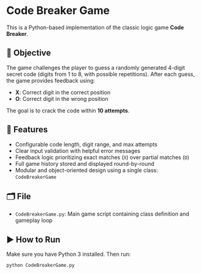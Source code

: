 # Code Breaker Game

This is a Python-based implementation of the classic logic game **Code Breaker**.

## 🎯 Objective
The game challenges the player to guess a randomly generated 4-digit secret code (digits from 1 to 8, with possible repetitions). After each guess, the game provides feedback using:
- **X**: Correct digit in the correct position
- **O**: Correct digit in the wrong position

The goal is to crack the code within **10 attempts**.

## 🧠 Features
- Configurable code length, digit range, and max attempts
- Clear input validation with helpful error messages
- Feedback logic prioritizing exact matches (`X`) over partial matches (`O`)
- Full game history stored and displayed round-by-round
- Modular and object-oriented design using a single class: `CodeBreakerGame`

## 🗂️ File
- `CodeBreakerGame.py`: Main game script containing class definition and gameplay loop

## ▶️ How to Run
Make sure you have Python 3 installed. Then run:
```bash
python CodeBreakerGame.py
